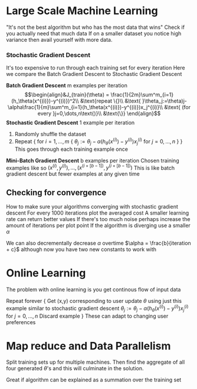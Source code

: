 # Large Scale Machine Learning
"It's not the best algorithm but who has the most data that wins"
Check if you actually need that much data
	If on a smaller dataset you notice high variance then avail yourself with more data.

### Stochastic Gradient Descent
It's too expensive to run through each training set for every iteration
Here we compare the Batch Gradient Descent to Stochastic Gradient Descent

**Batch Gradient Descent**
m examples per iteration
$$\begin{align}&J_{train}(\theta) = \frac{1}{2m}\sum^m_{i=1}(h_\theta(x^{(i)})-y^{(i)})^2\\
&\text{repeat \{}\\
&\text{ }\theta_j:=\theta)j-\alpha\frac{1}{m}\sum^m_{i=1}(h_\theta(x^{(i)})-y^{(i)})x_j^{(i)}\\
&\text{ (for every }j=0,\dots,n\text{)}\\
&\text{\}}
\end{align}$$
**Stochastic Gradient Descent**
1  example per iteration
1. Randomly shuffle the dataset
2. Repeat {
	for $i=1,\dots,m$ {
		$\theta_j:=\theta_j-\alpha(h_\theta(x^{(i)})-y^{(i)})x_j^{(i)}$
			for $j=0,\dots,n$
		}
	}
This goes through each training example once

**Mini-Batch Gradient Descent**
b examples per iteration
Chosen training examples like so
	$(x^{(i)},y^{(i)}),\dots,(x^{(i+[b-1])},y^{(i+[b-1])})$
This is like batch gradient descent but fewer examples at any given time

## Checking for convergence
How to make sure your algorithms converging with stochastic gradient descent
	For every 1000 iterations plot the averaged cost
	A smaller learning rate can return better values
	If there's too much noise perhaps increase the amount of iterations per 
		plot point
	If the algorithm is diverging use a smaller $\alpha$


We can also decrementally decrease $\alpha$ overtime
	$\alpha = \frac{b}{iteration + c}$
	although now you have two new constants to work with
	
# Online Learning
The problem with online learning is you get continous flow of input data

Repeat forever {
	Get (x,y) corresponding to user
	update $\theta$ using just this example similar to stochastic gradient descent
	$\theta_j:=\theta_j-\alpha(h_\theta(x^{(i)})-y^{(i)})x_j^{(i)}$
			for $j=0,\dots,n$
	Discard example
}
These can adapt to changing user preferences

# Map reduce and Data Parallelism
Split training sets up for multiple machines. Then find the aggregate of all four generated $\theta$'s and this will culminate in the solution.

Great if algorithm can be explained as a summation over the training set